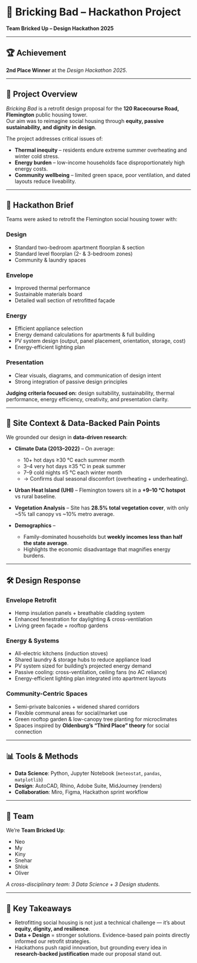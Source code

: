 # 🧱 Bricking Bad – Hackathon Project  

**Team Bricked Up – Design Hackathon 2025**  

---

## 🏆 Achievement  
**2nd Place Winner** at the *Design Hackathon 2025*.  

---

## 📌 Project Overview  
*Bricking Bad* is a retrofit design proposal for the **120 Racecourse Road, Flemington** public housing tower.  
Our aim was to reimagine social housing through **equity, passive sustainability, and dignity in design**.  

The project addresses critical issues of:  
- **Thermal inequity** – residents endure extreme summer overheating and winter cold stress.  
- **Energy burden** – low-income households face disproportionately high energy costs.  
- **Community wellbeing** – limited green space, poor ventilation, and dated layouts reduce liveability.  

---

## 🎯 Hackathon Brief  
Teams were asked to retrofit the Flemington social housing tower with:  

### Design  
- Standard two-bedroom apartment floorplan & section  
- Standard level floorplan (2- & 3-bedroom zones)  
- Community & laundry spaces  

### Envelope  
- Improved thermal performance  
- Sustainable materials board  
- Detailed wall section of retrofitted façade  

### Energy  
- Efficient appliance selection  
- Energy demand calculations for apartments & full building  
- PV system design (output, panel placement, orientation, storage, cost)  
- Energy-efficient lighting plan  

### Presentation  
- Clear visuals, diagrams, and communication of design intent  
- Strong integration of passive design principles  

**Judging criteria focused on:** design suitability, sustainability, thermal performance, energy efficiency, creativity, and presentation clarity.  

---

## 🔎 Site Context & Data-Backed Pain Points  
We grounded our design in **data-driven research**:  

- **Climate Data (2013–2022)** – On average:  
  - 10+ hot days ≥30 °C each summer month  
  - 3–4 very hot days ≥35 °C in peak summer  
  - 7–9 cold nights ≤5 °C each winter month  
  - → Confirms dual seasonal discomfort (overheating + underheating).  

- **Urban Heat Island (UHI)** – Flemington towers sit in a **+9–10 °C hotspot** vs rural baseline.  

- **Vegetation Analysis** – Site has **28.5% total vegetation cover**, with only ~5% tall canopy vs ~10% metro average.  

- **Demographics** –  
  - Family-dominated households but **weekly incomes less than half the state average**.  
  - Highlights the economic disadvantage that magnifies energy burdens.  

---

## 🛠️ Design Response  

### Envelope Retrofit  
- Hemp insulation panels + breathable cladding system  
- Enhanced fenestration for daylighting & cross-ventilation  
- Living green façade + rooftop gardens  

### Energy & Systems  
- All-electric kitchens (induction stoves)  
- Shared laundry & storage hubs to reduce appliance load  
- PV system sized for building’s projected energy demand  
- Passive cooling: cross-ventilation, ceiling fans (no AC reliance)  
- Energy-efficient lighting plan integrated into apartment layouts  

### Community-Centric Spaces  
- Semi-private balconies + widened shared corridors  
- Flexible communal areas for social/market use  
- Green rooftop garden & low-canopy tree planting for microclimates  
- Spaces inspired by **Oldenburg’s “Third Place” theory** for social connection  

---

## 📊 Tools & Methods  
- **Data Science**: Python, Jupyter Notebook (`meteostat`, `pandas`, `matplotlib`)  
- **Design**: AutoCAD, Rhino, Adobe Suite, MidJourney (renders)  
- **Collaboration**: Miro, Figma, Hackathon sprint workflow  

---

## 👥 Team  
We’re **Team Bricked Up**:  
- Neo  
- My  
- Kiny  
- Snehar  
- Shlok  
- Oliver  

*A cross-disciplinary team: 3 Data Science + 3 Design students.*  

---

## 🌱 Key Takeaways  
- Retrofitting social housing is not just a technical challenge — it’s about **equity, dignity, and resilience**.  
- **Data + Design** = stronger solutions. Evidence-based pain points directly informed our retrofit strategies.  
- Hackathons push rapid innovation, but grounding every idea in **research-backed justification** made our proposal stand out.  
